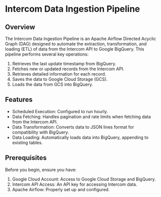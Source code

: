 
# Intercom Data Ingestion Pipeline
## Overview
The Intercom Data Ingestion Pipeline is an Apache Airflow Directed Acyclic Graph (DAG) designed to automate the extraction, transformation, and loading (ETL) of data from the Intercom API to Google BigQuery. This pipeline performs several key operations:

1. Retrieves the last update timestamp from BigQuery.
2. Fetches new or updated records from the Intercom API.
3. Retrieves detailed information for each record.
4. Saves the data to Google Cloud Storage (GCS).
5. Loads the data from GCS into BigQuery.
## Features
- Scheduled Execution: Configured to run hourly.
- Data Fetching: Handles pagination and rate limits when fetching data from the Intercom API.
- Data Transformation: Converts data to JSON lines format for compatibility with BigQuery.
- Data Loading: Automatically loads data into BigQuery, appending to existing tables.
## Prerequisites
Before you begin, ensure you have:
1. Google Cloud Account: Access to Google Cloud Storage and BigQuery.
2. Intercom API Access: An API key for accessing Intercom data.
3. Apache Airflow: Properly set up and configured.
